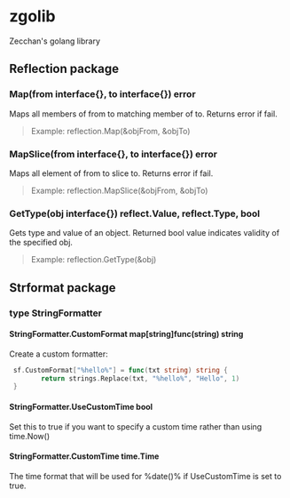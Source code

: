 # zgolib
Zecchan's golang library

## Reflection package
### Map(from interface{}, to interface{}) error
Maps all members of from to matching member of to. Returns error if fail.
> Example: reflection.Map(&objFrom, &objTo)

### MapSlice(from interface{}, to interface{}) error
Maps all element of from to slice to. Returns error if fail.
> Example: reflection.MapSlice(&objFrom, &objTo)

### GetType(obj interface{}) reflect.Value, reflect.Type, bool
Gets type and value of an object. Returned bool value indicates validity of the specified obj.
> Example: reflection.GetType(&obj)

## Strformat package
### type StringFormatter
#### StringFormatter.CustomFormat  map[string]func(string) string
Create a custom formatter:
````go
 sf.CustomFormat["%hello%"] = func(txt string) string { 
		return strings.Replace(txt, "%hello%", "Hello", 1) 
 }
````
#### StringFormatter.UseCustomTime bool
Set this to true if you want to specify a custom time rather than using time.Now()
#### StringFormatter.CustomTime    time.Time
The time format that will be used for %date()% if UseCustomTime is set to true.
